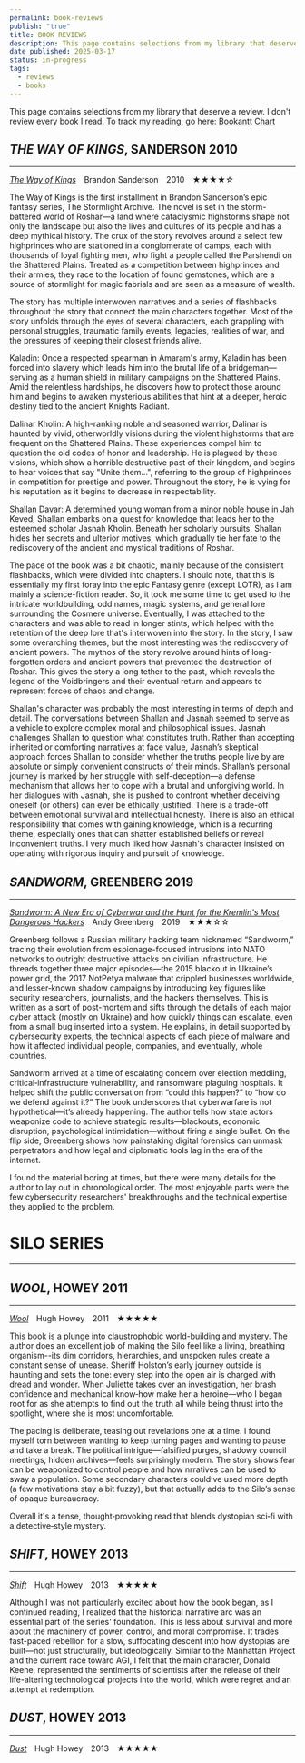 ```yaml
---
permalink: book-reviews
publish: "true"
title: BOOK REVIEWS
description: This page contains selections from my library that deserve a review. I don't review every book I read.
date_published: 2025-03-17
status: in-progress
tags:
  - reviews
  - books
---
```


This page contains selections from my library that deserve a review. I don't review every book I read. To track my reading, go here: [Bookantt Chart](https://docs.google.com/spreadsheets/d/e/2PACX-1vRwP-rk4fyMo5L00mkJrt989AXA6JYjx_pjrqGnBSWSS_7JJ2S9Yj6ylxYP9-jrYZUxrBs8gXHA02RN/pubhtml)


## *THE WAY OF KINGS*, SANDERSON 2010
---

[*The Way of Kings*](https://www.goodreads.com/book/show/7235533-the-way-of-kings)&emsp;Brandon Sanderson&emsp;2010&emsp;★★★★☆

The Way of Kings is the first installment in Brandon Sanderson’s epic fantasy series, The Stormlight Archive. The novel is set in the storm-battered world of Roshar—a land where cataclysmic highstorms shape not only the landscape but also the lives and cultures of its people and has a deep mythical history. The crux of the story revolves around a select few highprinces who are stationed in a conglomerate of camps, each with thousands of loyal fighting men, who fight a people called the Parshendi on the Shattered Plains. Treated as a competition between highprinces and their armies, they race to the location of found gemstones, which are a source of stormlight for magic fabrials and are seen as a measure of wealth. 

The story has multiple interwoven narratives and a series of flashbacks throughout the story that connect the main characters together. Most of the story unfolds through the eyes of several characters, each grappling with personal struggles, traumatic family events, legacies, realities of war, and the pressures of keeping their closest friends alive. 

Kaladin: Once a respected spearman in Amaram's army, Kaladin has been forced into slavery which leads him into the brutal life of a bridgeman—serving as a human shield in military campaigns on the Shattered Plains. Amid the relentless hardships, he discovers how to protect those around him and begins to awaken mysterious abilities that hint at a deeper, heroic destiny tied to the ancient Knights Radiant.

Dalinar Kholin: A high-ranking noble and seasoned warrior, Dalinar is haunted by vivid, otherworldly visions during the violent highstorms that are frequent on the Shattered Plains. These experiences compel him to question the old codes of honor and leadership. He is plagued by these visions, which show a horrible destructive past of their kingdom, and begins to hear voices that say "Unite them...", referring to the group of highprinces in competition for prestige and power. Throughout the story, he is vying for his reputation as it begins to decrease in respectability. 

Shallan Davar: A determined young woman from a minor noble house in Jah Keved, Shallan embarks on a quest for knowledge that leads her to the esteemed scholar Jasnah Kholin. Beneath her scholarly pursuits, Shallan hides her secrets and ulterior motives, which gradually tie her fate to the rediscovery of the ancient and mystical traditions of Roshar. 

The pace of the book was a bit chaotic, mainly because of the consistent flashbacks, which were divided into chapters. I should note, that this is essentially my first foray into the epic Fantasy genre (except LOTR), as I am mainly a science-fiction reader. So, it took me some time to get used to the intricate worldbuilding, odd names, magic systems, and general lore surrounding the Cosmere universe. Eventually, I was attached to the characters and was able to read in longer stints, which helped with the retention of the deep lore that's interwoven into the story. In the story, I saw some overarching themes, but the most interesting was the rediscovery of ancient powers. The mythos of the story revolve around hints of long-forgotten orders and ancient powers that prevented the destruction of Roshar. This gives the story a long tether to the past, which reveals the legend of the Voidbringers and their eventual return and appears to represent forces of chaos and change.

Shallan's character was probably the most interesting in terms of depth and detail. The conversations between Shallan and Jasnah seemed to serve as a vehicle to explore complex moral and philosophical issues. Jasnah challenges Shallan to question what constitutes truth. Rather than accepting inherited or comforting narratives at face value, Jasnah’s skeptical approach forces Shallan to consider whether the truths people live by are absolute or simply convenient constructs of their minds. Shallan’s personal journey is marked by her struggle with self-deception—a defense mechanism that allows her to cope with a brutal and unforgiving world. In her dialogues with Jasnah, she is pushed to confront whether deceiving oneself (or others) can ever be ethically justified. There is a trade-off between emotional survival and intellectual honesty. There is also an ethical responsibility that comes with gaining knowledge, which is a recurring theme, especially ones that can shatter established beliefs or reveal inconvenient truths. I very much liked how Jasnah's character insisted on operating with rigorous inquiry and pursuit of knowledge.

## *SANDWORM*, GREENBERG 2019
---

[*Sandworm: A New Era of Cyberwar and the Hunt for the Kremlin's Most Dangerous Hackers*](https://www.amazon.com/Sandworm-Cyberwar-Kremlins-Dangerous-Hackers/dp/0385544405)&emsp;Andy Greenberg&emsp;2019&emsp;★★★☆☆

Greenberg follows a Russian military hacking team nicknamed “Sandworm,” tracing their evolution from espionage-focused intrusions into NATO networks to outright destructive attacks on civilian infrastructure. He threads together three major episodes—the 2015 blackout in Ukraine’s power grid, the 2017 NotPetya malware that crippled businesses worldwide, and lesser‑known shadow campaigns by introducing key figures like security researchers, journalists, and the hackers themselves. This is written as a sort of post-mortem and sifts through the details of each major cyber attack (mostly on Ukraine) and how quickly things can escalate, even from a small bug inserted into a system. He explains, in detail supported by cybersecurity experts, the technical aspects of each piece of malware and how it affected individual people, companies, and eventually, whole countries. 

Sandworm arrived at a time of escalating concern over election meddling, critical‐infrastructure vulnerability, and ransomware plaguing hospitals. It helped shift the public conversation from “could this happen?” to “how do we defend against it?” The book underscores that cyberwarfare is not hypothetical—it’s already happening. The author tells how state actors weaponize code to achieve strategic results—blackouts, economic disruption, psychological intimidation—without firing a single bullet. On the flip side, Greenberg shows how painstaking digital forensics can unmask perpetrators and how legal and diplomatic tools lag in the era of the internet. 

I found the material boring at times, but there were many details for the author to lay out in chronological order. The most enjoyable parts were the few cybersecurity researchers' breakthroughs and the technical expertise they applied to the problem. 

# SILO SERIES
---

## *WOOL*, HOWEY 2011
---

[*Wool*](https://www.thriftbooks.com/w/wool-omnibus-silo-1_hugh-howey/258324/?resultid=0bec0b47-6602-453d-8074-e9de67e508d3#edition=7143660&idiq=675900)&emsp;Hugh Howey&emsp;2011&emsp;★★★★★

This book is a plunge into claustrophobic world-building and mystery. The author does an excellent job of making the Silo feel like a living, breathing organism--its dim corridors, hierarchies, and unspoken rules create a constant sense of unease. Sheriff Holston’s early journey outside is haunting and sets the tone: every step into the open air is charged with dread and wonder. When Juliette takes over an investigation, her brash confidence and mechanical know‑how make her a heroine—who I began root for as she attempts to find out the truth all while being thrust into the spotlight, where she is most uncomfortable.

The pacing is deliberate, teasing out revelations one at a time. I found myself torn between wanting to keep turning pages and wanting to pause and take a break. The political intrigue—falsified purges, shadowy council meetings, hidden archives—feels surprisingly modern. The story shows fear can be weaponized to control people and how nrratives can be used to sway a population. Some secondary characters could’ve used more depth (a few motivations stay a bit fuzzy), but that actually adds to the Silo’s sense of opaque bureaucracy.

Overall it's a tense, thought‑provoking read that blends dystopian sci‑fi with a detective‑style mystery.

## *SHIFT*, HOWEY 2013
---

[*Shift*](https://www.thriftbooks.com/w/shift_hugh-howey/549376/?resultid=03a21d0a-60e7-46ac-8aaf-ee88f5b29ebb#edition=11159529&idiq=16124985)&emsp;Hugh Howey&emsp;2013&emsp;★★★★★

Although I was not particularly excited about how the book began, as I continued reading, I realized that the historical narrative arc was an essential part of the series' foundation. This is less about survival and more about the machinery of power, control, and moral compromise. It trades fast-paced rebellion for a slow, suffocating descent into how dystopias are built—not just structurally, but ideologically. Similar to the Manhattan Project and the current race toward AGI, I felt that the main character, Donald Keene, represented the sentiments of scientists after the release of their life-altering technological projects into the world, which were regret and an attempt at redemption.

## *DUST*, HOWEY 2013
---

[*Dust*](https://www.amazon.com/Dust-Silo-Trilogy-Hugh-Howey/dp/0544838262)&emsp;Hugh Howey&emsp;2013&emsp;★★★★★


